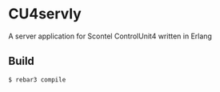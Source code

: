 CU4servly
=====

A server application for Scontel ControlUnit4 written in Erlang


Build
-----

    $ rebar3 compile
